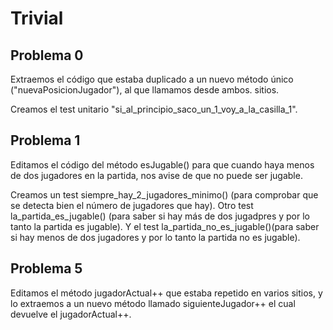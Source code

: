 # Trivial

## Problema 0

Extraemos el código que estaba duplicado a un nuevo método único ("nuevaPosicionJugador"), al que llamamos desde ambos.
sitios.

Creamos el test unitario "si_al_principio_saco_un_1_voy_a_la_casilla_1".

## Problema 1
Editamos el código del método esJugable() para que cuando haya menos de dos jugadores en la partida, nos avise de que no puede ser jugable.

Creamos un test siempre_hay_2_jugadores_minimo() (para comprobar que se detecta bien el número de jugadores que hay).
Otro test la_partida_es_jugable() (para saber si hay más de dos jugadpres y por lo tanto la partida es jugable). Y el test la_partida_no_es_jugable()(para saber si hay menos de dos jugadores y por lo tanto la partida no es jugable).

## Problema 5
Editamos el método jugadorActual++ que estaba repetido en varios sitios, y lo extraemos a un nuevo método llamado siguienteJugador++ el cual devuelve el jugadorActual++.
